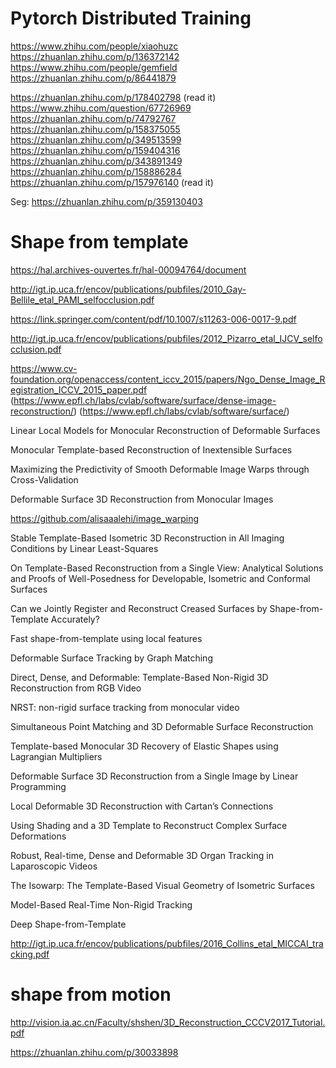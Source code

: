 # Pytorch Distributed Training
https://www.zhihu.com/people/xiaohuzc
https://zhuanlan.zhihu.com/p/136372142
https://www.zhihu.com/people/gemfield
https://zhuanlan.zhihu.com/p/86441879

https://zhuanlan.zhihu.com/p/178402798 (read it)
https://www.zhihu.com/question/67726969
https://zhuanlan.zhihu.com/p/74792767
https://zhuanlan.zhihu.com/p/158375055
https://zhuanlan.zhihu.com/p/349513599
https://zhuanlan.zhihu.com/p/159404316
https://zhuanlan.zhihu.com/p/343891349
https://zhuanlan.zhihu.com/p/158886284
https://zhuanlan.zhihu.com/p/157976140 (read it)

Seg: https://zhuanlan.zhihu.com/p/359130403


# Shape from template

https://hal.archives-ouvertes.fr/hal-00094764/document

http://igt.ip.uca.fr/encov/publications/pubfiles/2010_Gay-Bellile_etal_PAMI_selfocclusion.pdf

https://link.springer.com/content/pdf/10.1007/s11263-006-0017-9.pdf

http://igt.ip.uca.fr/encov/publications/pubfiles/2012_Pizarro_etal_IJCV_selfocclusion.pdf

https://www.cv-foundation.org/openaccess/content_iccv_2015/papers/Ngo_Dense_Image_Registration_ICCV_2015_paper.pdf (https://www.epfl.ch/labs/cvlab/software/surface/dense-image-reconstruction/) (https://www.epfl.ch/labs/cvlab/software/surface/)

Linear Local Models for Monocular Reconstruction of Deformable Surfaces

Monocular Template-based Reconstruction of Inextensible Surfaces

Maximizing the Predictivity of Smooth Deformable Image Warps through Cross-Validation

Deformable Surface 3D Reconstruction from Monocular Images

https://github.com/alisaaalehi/image_warping

Stable Template-Based Isometric 3D Reconstruction in All Imaging Conditions by Linear Least-Squares

On Template-Based Reconstruction from a Single View: Analytical Solutions and Proofs of Well-Posedness for Developable, Isometric and Conformal Surfaces

Can we Jointly Register and Reconstruct Creased Surfaces by Shape-from-Template Accurately?

Fast shape-from-template using local features

Deformable Surface Tracking by Graph Matching

Direct, Dense, and Deformable: Template-Based Non-Rigid 3D Reconstruction from RGB Video

NRST: non-rigid surface tracking from monocular video

Simultaneous Point Matching and 3D Deformable Surface Reconstruction

Template-based Monocular 3D Recovery of Elastic Shapes using Lagrangian Multipliers

Deformable Surface 3D Reconstruction from a Single Image by Linear Programming

Local Deformable 3D Reconstruction with Cartan’s Connections

Using Shading and a 3D Template to Reconstruct Complex Surface Deformations

Robust, Real-time, Dense and Deformable 3D Organ Tracking in Laparoscopic Videos

The Isowarp: The Template-Based Visual Geometry of Isometric Surfaces

Model-Based Real-Time Non-Rigid Tracking

Deep Shape-from-Template

http://igt.ip.uca.fr/encov/publications/pubfiles/2016_Collins_etal_MICCAI_tracking.pdf

# shape from motion

http://vision.ia.ac.cn/Faculty/shshen/3D_Reconstruction_CCCV2017_Tutorial.pdf

https://zhuanlan.zhihu.com/p/30033898
